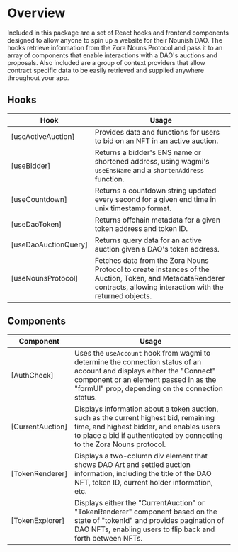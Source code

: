 # Overview

Included in this package are a set of React hooks and frontend components designed to allow anyone to spin up a website for their Nounish DAO. The hooks retrieve information from the Zora Nouns Protocol and pass it to an array of components that enable interactions with a DAO's auctions and proposals. Also included are a group of context providers that allow contract specific data to be easily retrieved and supplied anywhere throughout your app.

## Hooks

| Hook | Usage |
| -- | -- |
| [useActiveAuction]| Provides data and functions for users to bid on an NFT in an active auction.
| [useBidder]| Returns a bidder's ENS name or shortened address, using wagmi's `useEnsName` and a `shortenAddress` function.
| [useCountdown]| Returns a countdown string updated every second for a given end time in unix timestamp format.
| [useDaoToken]| Returns offchain metadata for a given token address and token ID.
| [useDaoAuctionQuery]| Returns query data for an active auction given a DAO's token address.
| [useNounsProtocol]| Fetches data from the Zora Nouns Protocol to create instances of the Auction, Token, and MetadataRenderer contracts, allowing interaction with the returned objects.

## Components 
| Component | Usage |
| -- | -- |
| [AuthCheck]| Uses the `useAccount` hook from wagmi to determine the connection status of an account and displays either the "Connect" component or an element passed in as the "formUI" prop, depending on the connection status.
| [CurrentAuction]| Displays information about a token auction, such as the current highest bid, remaining time, and highest bidder, and enables users to place a bid if authenticated by connecting to the Zora Nouns protocol.
| [TokenRenderer] | Displays a two-column div element that shows DAO Art and settled auction information, including the title of the DAO NFT, token ID, current holder information, etc.
| [TokenExplorer]| Displays either the "CurrentAuction" or "TokenRenderer" component based on the state of "tokenId" and provides pagination of DAO NFTs, enabling users to flip back and forth between NFTs.
